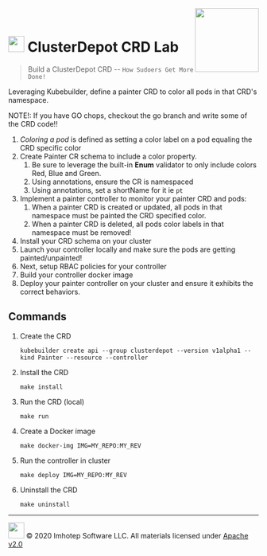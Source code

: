 <img src="../../assets/k8sland.png" align="right" width="128" height="auto"/>

<br/>

# <img src="../../assets/lab.png" width="32" height="auto"/> ClusterDepot CRD Lab

> Build a ClusterDepot CRD -- `How Sudoers Get More Done!`

Leveraging Kubebuilder, define a painter CRD to color all pods in that CRD's namespace.

NOTE!: If you have GO chops, checkout the go branch and write some of the CRD code!!

1. *Coloring a pod* is defined as setting a color label on a pod equaling
   the CRD specific color
2. Create Painter CR schema to include a color property.
   1. Be sure to leverage the built-in **Enum** validator to only include colors Red, Blue and Green.
   2. Using annotations, ensure the CR is namespaced
   3. Using annotations, set a shortName for it ie `pt`
3. Implement a painter controller to monitor your painter CRD and pods:
   1. When a painter CRD is created or updated, all pods in that namespace
     must be painted the CRD specified color.
   2. When a painter CRD is deleted, all pods color labels in that namespace
     must be removed!
4. Install your CRD schema on your cluster
5. Launch your controller locally and make sure the pods are getting painted/unpainted!
6. Next, setup RBAC policies for your controller
7. Build your controller docker image
8. Deploy your painter controller on your cluster and ensure it exhibits the correct behaviors.

## Commands

1. Create the CRD

   ```shell
   kubebuilder create api --group clusterdepot --version v1alpha1 --kind Painter --resource --controller
   ```

1. Install the CRD

   ```shell
   make install
   ```

1. Run the CRD (local)

   ```shell
   make run
   ```

1. Create a Docker image

   ```shell
   make docker-img IMG=MY_REPO:MY_REV
   ```

1. Run the controller in cluster

   ```shell
   make deploy IMG=MY_REPO:MY_REV
   ```

1. Uninstall the CRD

   ```shell
   make uninstall
   ```

---
<img src="../../assets/imhotep_logo.png" width="32" height="auto"/> © 2020 Imhotep Software LLC.
All materials licensed under [Apache v2.0](http://www.apache.org/licenses/LICENSE-2.0)